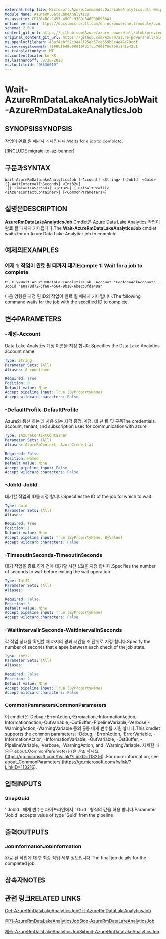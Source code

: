 ```yaml
---
external help file: Microsoft.Azure.Commands.DataLakeAnalytics.dll-Help.xml
Module Name: AzureRM.DataLakeAnalytics
ms.assetid: CE7B54BC-C493-49CE-93BD-346ED0B966A1
online version: https://docs.microsoft.com/en-us/powershell/module/azurerm.datalakeanalytics/wait-azurermdatalakeanalyticsjob
schema: 2.0.0
content_git_url: https://github.com/Azure/azure-powershell/blob/preview/src/ResourceManager/DataLakeAnalytics/Commands.DataLakeAnalytics/help/Wait-AzureRmDataLakeAnalyticsJob.md
original_content_git_url: https://github.com/Azure/azure-powershell/blob/preview/src/ResourceManager/DataLakeAnalytics/Commands.DataLakeAnalytics/help/Wait-AzureRmDataLakeAnalyticsJob.md
ms.openlocfilehash: 43af4abf52c3441f25ec57ce659b6c4e47a79cdf
ms.sourcegitcommit: f599b50d5e980197d1fca769378df90a842b42a1
ms.translationtype: MT
ms.contentlocale: ko-KR
ms.lasthandoff: 08/20/2020
ms.locfileid: "93536019"
---
```

# <span data-ttu-id="9a73c-101">Wait-AzureRmDataLakeAnalyticsJob</span><span class="sxs-lookup"><span data-stu-id="9a73c-101">Wait-AzureRmDataLakeAnalyticsJob</span></span>

## <span data-ttu-id="9a73c-102">SYNOPSIS</span><span class="sxs-lookup"><span data-stu-id="9a73c-102">SYNOPSIS</span></span>
<span data-ttu-id="9a73c-103">작업이 완료 될 때까지 기다립니다.</span><span class="sxs-lookup"><span data-stu-id="9a73c-103">Waits for a job to complete.</span></span>

[!INCLUDE [migrate-to-az-banner](../../includes/migrate-to-az-banner.md)]

## <span data-ttu-id="9a73c-104">구문과</span><span class="sxs-lookup"><span data-stu-id="9a73c-104">SYNTAX</span></span>

```
Wait-AzureRmDataLakeAnalyticsJob [-Account] <String> [-JobId] <Guid> [[-WaitIntervalInSeconds] <Int32>]
 [[-TimeoutInSeconds] <Int32>] [-DefaultProfile <IAzureContextContainer>] [<CommonParameters>]
```

## <span data-ttu-id="9a73c-105">설명은</span><span class="sxs-lookup"><span data-stu-id="9a73c-105">DESCRIPTION</span></span>
<span data-ttu-id="9a73c-106">**AzureRmDataLakeAnalyticsJob** Cmdlet은 Azure Data Lake Analytics 작업이 완료 될 때까지 기다립니다.</span><span class="sxs-lookup"><span data-stu-id="9a73c-106">The **Wait-AzureRmDataLakeAnalyticsJob** cmdlet waits for an Azure Data Lake Analytics job to complete.</span></span>

## <span data-ttu-id="9a73c-107">예제의</span><span class="sxs-lookup"><span data-stu-id="9a73c-107">EXAMPLES</span></span>

### <span data-ttu-id="9a73c-108">예제 1: 작업이 완료 될 때까지 대기</span><span class="sxs-lookup"><span data-stu-id="9a73c-108">Example 1: Wait for a job to complete</span></span>
```
PS C:\>Wait-AzureRmDataLakeAnalyticsJob -Account "ContosoAdlAccount" -JobId "a0a78d72-3fa8-4564-9b18-6becb3fda48a"
```

<span data-ttu-id="9a73c-109">다음 명령은 지정 된 ID의 작업이 완료 될 때까지 기다립니다.</span><span class="sxs-lookup"><span data-stu-id="9a73c-109">The following command waits for the job with the specified ID to complete.</span></span>

## <span data-ttu-id="9a73c-110">변수</span><span class="sxs-lookup"><span data-stu-id="9a73c-110">PARAMETERS</span></span>

### <span data-ttu-id="9a73c-111">-계정</span><span class="sxs-lookup"><span data-stu-id="9a73c-111">-Account</span></span>
<span data-ttu-id="9a73c-112">Data Lake Analytics 계정 이름을 지정 합니다.</span><span class="sxs-lookup"><span data-stu-id="9a73c-112">Specifies the Data Lake Analytics account name.</span></span>

```yaml
Type: String
Parameter Sets: (All)
Aliases: AccountName

Required: True
Position: 0
Default value: None
Accept pipeline input: True (ByPropertyName)
Accept wildcard characters: False
```

### <span data-ttu-id="9a73c-113">-DefaultProfile</span><span class="sxs-lookup"><span data-stu-id="9a73c-113">-DefaultProfile</span></span>
<span data-ttu-id="9a73c-114">Azure와 통신 하는 데 사용 되는 자격 증명, 계정, 테 넌 트 및 구독</span><span class="sxs-lookup"><span data-stu-id="9a73c-114">The credentials, account, tenant, and subscription used for communication with azure</span></span>

```yaml
Type: IAzureContextContainer
Parameter Sets: (All)
Aliases: AzureRmContext, AzureCredential

Required: False
Position: Named
Default value: None
Accept pipeline input: False
Accept wildcard characters: False
```

### <span data-ttu-id="9a73c-115">-JobId</span><span class="sxs-lookup"><span data-stu-id="9a73c-115">-JobId</span></span>
<span data-ttu-id="9a73c-116">대기할 작업의 ID를 지정 합니다.</span><span class="sxs-lookup"><span data-stu-id="9a73c-116">Specifies the ID of the job for which to wait.</span></span>

```yaml
Type: Guid
Parameter Sets: (All)
Aliases: 

Required: True
Position: 1
Default value: None
Accept pipeline input: True (ByPropertyName, ByValue)
Accept wildcard characters: False
```

### <span data-ttu-id="9a73c-117">-TimeoutInSeconds</span><span class="sxs-lookup"><span data-stu-id="9a73c-117">-TimeoutInSeconds</span></span>
<span data-ttu-id="9a73c-118">대기 작업을 종료 하기 전에 대기할 시간 (초)을 지정 합니다.</span><span class="sxs-lookup"><span data-stu-id="9a73c-118">Specifies the number of seconds to wait before exiting the wait operation.</span></span>

```yaml
Type: Int32
Parameter Sets: (All)
Aliases: 

Required: False
Position: 3
Default value: None
Accept pipeline input: True (ByPropertyName)
Accept wildcard characters: False
```

### <span data-ttu-id="9a73c-119">-WaitIntervalInSeconds</span><span class="sxs-lookup"><span data-stu-id="9a73c-119">-WaitIntervalInSeconds</span></span>
<span data-ttu-id="9a73c-120">각 작업 상태를 확인할 때 까지의 경과 시간을 초 단위로 지정 합니다.</span><span class="sxs-lookup"><span data-stu-id="9a73c-120">Specify the number of seconds that elapse between each check of the job state.</span></span>

```yaml
Type: Int32
Parameter Sets: (All)
Aliases: 

Required: False
Position: 2
Default value: None
Accept pipeline input: True (ByPropertyName)
Accept wildcard characters: False
```

### <span data-ttu-id="9a73c-121">CommonParameters</span><span class="sxs-lookup"><span data-stu-id="9a73c-121">CommonParameters</span></span>
<span data-ttu-id="9a73c-122">이 cmdlet은-Debug,-ErrorAction,-Erroraction,-InformationAction,-Informationaction,-OutVariable,-OutBuffer,-PipelineVariable,-Verbose,-WarningAction,-WarningVariable 등의 공통 매개 변수를 지원 합니다.</span><span class="sxs-lookup"><span data-stu-id="9a73c-122">This cmdlet supports the common parameters: -Debug, -ErrorAction, -ErrorVariable, -InformationAction, -InformationVariable, -OutVariable, -OutBuffer, -PipelineVariable, -Verbose, -WarningAction, and -WarningVariable.</span></span> <span data-ttu-id="9a73c-123">자세한 내용은 about_CommonParameters (을 참조 하세요 https://go.microsoft.com/fwlink/?LinkID=113216) .</span><span class="sxs-lookup"><span data-stu-id="9a73c-123">For more information, see about_CommonParameters (https://go.microsoft.com/fwlink/?LinkID=113216).</span></span>

## <span data-ttu-id="9a73c-124">입력</span><span class="sxs-lookup"><span data-stu-id="9a73c-124">INPUTS</span></span>

### <span data-ttu-id="9a73c-125">Shap</span><span class="sxs-lookup"><span data-stu-id="9a73c-125">Guid</span></span>
<span data-ttu-id="9a73c-126">' JobId ' 매개 변수는 파이프라인에서 ' Guid ' 형식의 값을 허용 합니다.</span><span class="sxs-lookup"><span data-stu-id="9a73c-126">Parameter 'JobId' accepts value of type 'Guid' from the pipeline</span></span>

## <span data-ttu-id="9a73c-127">출력</span><span class="sxs-lookup"><span data-stu-id="9a73c-127">OUTPUTS</span></span>

### <span data-ttu-id="9a73c-128">JobInformation</span><span class="sxs-lookup"><span data-stu-id="9a73c-128">JobInformation</span></span>
<span data-ttu-id="9a73c-129">완료 된 작업에 대 한 최종 작업 세부 정보입니다.</span><span class="sxs-lookup"><span data-stu-id="9a73c-129">The final job details for the completed job.</span></span>

## <span data-ttu-id="9a73c-130">상속자</span><span class="sxs-lookup"><span data-stu-id="9a73c-130">NOTES</span></span>

## <span data-ttu-id="9a73c-131">관련 링크</span><span class="sxs-lookup"><span data-stu-id="9a73c-131">RELATED LINKS</span></span>

[<span data-ttu-id="9a73c-132">Get-AzureRmDataLakeAnalyticsJob</span><span class="sxs-lookup"><span data-stu-id="9a73c-132">Get-AzureRmDataLakeAnalyticsJob</span></span>](./Get-AzureRmDataLakeAnalyticsJob.md)

[<span data-ttu-id="9a73c-133">중지-AzureRmDataLakeAnalyticsJob</span><span class="sxs-lookup"><span data-stu-id="9a73c-133">Stop-AzureRmDataLakeAnalyticsJob</span></span>](./Stop-AzureRmDataLakeAnalyticsJob.md)

[<span data-ttu-id="9a73c-134">제출-AzureRmDataLakeAnalyticsJob</span><span class="sxs-lookup"><span data-stu-id="9a73c-134">Submit-AzureRmDataLakeAnalyticsJob</span></span>](./Submit-AzureRmDataLakeAnalyticsJob.md)


